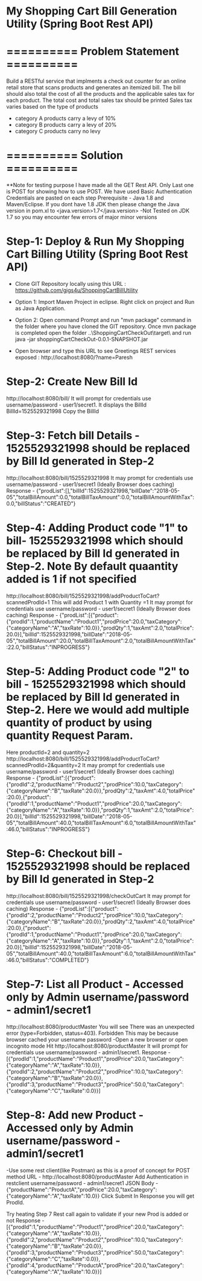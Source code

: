 # My Shopping Cart Bill Generation Utility (Spring Boot Rest API)

# ========== Problem Statement ========== 
Build a RESTful service that implments a check out counter for an online retail store that scans products and generates an itemized bill.
The bill should also total the cost of all the products and the applicable sales tax for each product.
The total cost and total sales tax should be printed
Sales tax varies based on the type of products
- category A products carry a levy of 10%
- category B products carry a levy of 20%
- category C products carry no levy

# ========== Solution ========== 

**Note for testing purpose I have made all the GET Rest API. Only Last one is POST for showing how to use POST.
We have used Basic Authentication Credentials are pasted on each step
Prerequisite - Java 1.8 and Maven/Eclipse. If you dont have 1.8 JDK then please change the Java version in pom.xl to <java.version>1.7</java.version>
-Not Tested on JDK 1.7 so you may encounter few errors of major minor versions


# Step-1: Deploy & Run My Shopping Cart Billing Utility (Spring Boot Rest API)

- Clone GIT Repository locally using this URL : https://github.com/gigs4u/ShoppingCartBillUtility
- Option 1: Import Maven Project in eclipse. Right click on project and Run as Java Application.
- Option 2: Open command Prompt and run "mvn package" command in the folder where you have cloned the GIT repository.
	Once mvn package is completed open the folder ..\ShoppingCartCheckOut\target\ and run 
	java -jar shoppingCartCheckOut-0.0.1-SNAPSHOT.jar

- Open browser and type this URL to see Greetings REST services exposed : http://localhost:8080/?name=Paresh

# Step-2: Create New Bill Id

http://localhost:8080/bill/
It will prompt for credentials use username/password - user1/secret1.
It displays the BillId
BillId=1525529321998
Copy the BillId

# Step-3: Fetch bill Details - 1525529321998 should be replaced by Bill Id generated in Step-2
http://localhost:8080/bill/1525529321998
It may prompt for credentials use username/password - user1/secret1 (Ideally Browser does caching)
Response - 
{"prodList":[],"billId":1525529321998,"billDate":"2018-05-05","totalBillAmount":0.0,"totalBillTaxAmount":0.0,"totalBillAmountWithTax":0.0,"billStatus":"CREATED"}

# Step-4: Adding Product code "1" to bill- 1525529321998 which should be replaced by Bill Id generated in Step-2. Note By default quaantity added is 1 if not specified
http://localhost:8080/bill/1525529321998/addProductToCart?scannedProdId=1
This will add Product 1 with Quantity =1 
It may prompt for credentials use username/password - user1/secret1 (Ideally Browser does caching)
Response - 
{"prodList":[{"product":{"prodId":1,"productName":"Product1","prodPrice":20.0,"taxCategory":{"categoryName":"A","taxRate":10.0}},"prodQty":1,"taxAmt":2.0,"totalPrice":20.0}],"billId":1525529321998,"billDate":"2018-05-05","totalBillAmount":20.0,"totalBillTaxAmount":2.0,"totalBillAmountWithTax":22.0,"billStatus":"INPROGRESS"}

# Step-5: Adding Product code "2" to bill - 1525529321998 which should be replaced by Bill Id generated in Step-2. Here we would add multiple quantity of product by using quantity Request Param.

Here productId=2 and quantity=2
http://localhost:8080/bill/1525529321998/addProductToCart?scannedProdId=2&quantity=2
It may prompt for credentials use username/password - user1/secret1 (Ideally Browser does caching)
Response -
{"prodList":[{"product":{"prodId":2,"productName":"Product2","prodPrice":10.0,"taxCategory":{"categoryName":"B","taxRate":20.0}},"prodQty":2,"taxAmt":4.0,"totalPrice":20.0},{"product":{"prodId":1,"productName":"Product1","prodPrice":20.0,"taxCategory":{"categoryName":"A","taxRate":10.0}},"prodQty":1,"taxAmt":2.0,"totalPrice":20.0}],"billId":1525529321998,"billDate":"2018-05-05","totalBillAmount":40.0,"totalBillTaxAmount":6.0,"totalBillAmountWithTax":46.0,"billStatus":"INPROGRESS"}


# Step-6: Checkout bill - 1525529321998 should be replaced by Bill Id generated in Step-2
http://localhost:8080/bill/1525529321998/checkOutCart
It may prompt for credentials use username/password - user1/secret1 (Ideally Browser does caching)
Response - 
{"prodList":[{"product":{"prodId":2,"productName":"Product2","prodPrice":10.0,"taxCategory":{"categoryName":"B","taxRate":20.0}},"prodQty":2,"taxAmt":4.0,"totalPrice":20.0},{"product":{"prodId":1,"productName":"Product1","prodPrice":20.0,"taxCategory":{"categoryName":"A","taxRate":10.0}},"prodQty":1,"taxAmt":2.0,"totalPrice":20.0}],"billId":1525529321998,"billDate":"2018-05-05","totalBillAmount":40.0,"totalBillTaxAmount":6.0,"totalBillAmountWithTax":46.0,"billStatus":"COMPLETED"}


# Step-7: List all Product - Accessed only by Admin username/password - admin1/secret1
 http://localhost:8080/productMaster
You will see There was an unexpected error (type=Forbidden, status=403).
Forbidden
This may be because browser cached your username password
-Open a new browser or open incognito mode
Hit http://localhost:8080/productMaster
It will prompt for credentials use username/password - admin1/secret1.
Response - 
[{"prodId":1,"productName":"Product1","prodPrice":20.0,"taxCategory":{"categoryName":"A","taxRate":10.0}},{"prodId":2,"productName":"Product2","prodPrice":10.0,"taxCategory":{"categoryName":"B","taxRate":20.0}},{"prodId":3,"productName":"Product3","prodPrice":50.0,"taxCategory":{"categoryName":"C","taxRate":0.0}}]

# Step-8: Add new Product - Accessed only by Admin username/password - admin1/secret1
-Use some rest client(like Postman) as this is a proof of concept for POST method
URL - http://localhost:8080/productMaster
Add Authentication in restclient username/password - admin1/secret1
JSON Body - {"productName":"ProductA","prodPrice":20.0,"taxCategory":{"categoryName":"A","taxRate":10.0}}
Click Submit
In Response you will get ProdId.

Try heating Step 7 Rest call again to validate if your new Prod is added or not 
Response -
[{"prodId":1,"productName":"Product1","prodPrice":20.0,"taxCategory":{"categoryName":"A","taxRate":10.0}},{"prodId":2,"productName":"Product2","prodPrice":10.0,"taxCategory":{"categoryName":"B","taxRate":20.0}},{"prodId":3,"productName":"Product3","prodPrice":50.0,"taxCategory":{"categoryName":"C","taxRate":0.0}},{"prodId":4,"productName":"ProductA","prodPrice":20.0,"taxCategory":{"categoryName":"A","taxRate":10.0}}]
